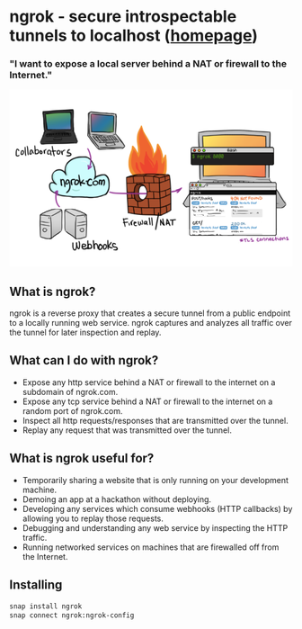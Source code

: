 # ngrok - secure introspectable tunnels to localhost ([homepage](https://ngrok.com))
### "I want to expose a local server behind a NAT or firewall to the Internet."

![](overview.png)

## What is ngrok?
ngrok is a reverse proxy that creates a secure tunnel from a public endpoint to a locally running web service.
ngrok captures and analyzes all traffic over the tunnel for later inspection and replay.

## What can I do with ngrok?
- Expose any http service behind a NAT or firewall to the internet on a subdomain of ngrok.com.
- Expose any tcp service behind a NAT or firewall to the internet on a random port of ngrok.com.
- Inspect all http requests/responses that are transmitted over the tunnel.
- Replay any request that was transmitted over the tunnel.


## What is ngrok useful for?
- Temporarily sharing a website that is only running on your development machine.
- Demoing an app at a hackathon without deploying.
- Developing any services which consume webhooks (HTTP callbacks) by allowing you to replay those requests.
- Debugging and understanding any web service by inspecting the HTTP traffic.
- Running networked services on machines that are firewalled off from the Internet.

## Installing
```
snap install ngrok
snap connect ngrok:ngrok-config
```
